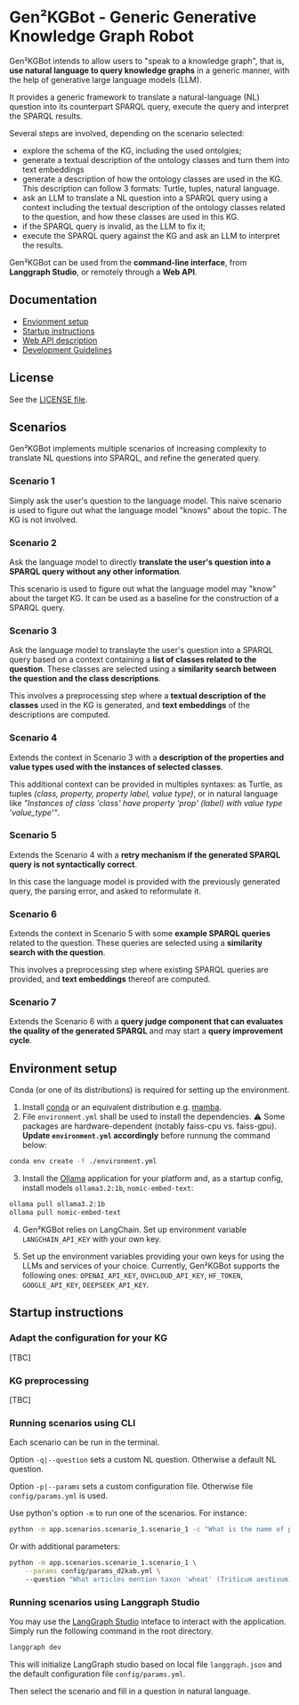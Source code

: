 # Gen²KGBot - Generic Generative Knowledge Graph Robot

Gen²KGBot intends to allow users to "speak to a knowledge graph", that is, **use natural language to query knowledge graphs** in a generic manner, with the help of generative large language models (LLM).

It provides a generic framework to translate a natural-language (NL) question into its counterpart SPARQL query, execute the query and interpret the SPARQL results.

Several steps are involved, depending on the scenario selected:
- explore the schema of the KG, including the used ontolgies;
- generate a textual description of the ontology classes and turn them into text embeddings
- generate a description of how the ontology classes are used in the KG. This description can follow 3 formats: Turtle, tuples, natural language.
- ask an LLM to translate a NL question into a SPARQL query using a context including the textual description of the ontology classes related to the question, and how these classes are used in this KG.
- if the SPARQL query is invalid, as the LLM to fix it;
- execute the SPARQL query against the KG and ask an LLM to interpret the results.

Gen²KGBot can be used from the **command-line interface**, from **Langgraph Studio**, or remotely through a **Web API**.

## Documentation

- [Envionment setup](#environment-setup)
- [Startup instructions](#startup-instructions)
- [Web API description](doc/api-description)
- [Development Guidelines](doc/dev_guidelines.md)

## License

See the [LICENSE file](LICENSE).


## Scenarios

Gen²KGBot implements multiple scenarios of increasing complexity to translate NL questions into SPARQL, and refine the generated query.

### Scenario 1
Simply ask the user's question to the language model. This naive scenario is used to figure out what the language model "knows" about the topic. The KG is not involved.

### Scenario 2
Ask the language model to directly **translate the user's question into a SPARQL query without any other information**.

This scenario is used to figure out what the language model may "know" about the target KG.
It can be used as a baseline for the construction of a SPARQL query.

### Scenario 3
Ask the language model to translayte the user's question into a SPARQL query based on a context containing a **list of classes related to the question**.
These classes are selected using a **similarity search between the question and the class descriptions**.

This involves a preprocessing step where a **textual description of the classes** used in the KG is generated, and **text embeddings** of the descriptions are computed.

### Scenario 4
Extends the context in Scenario 3 with a **description of the properties and value types used with the instances of selected classes**.

This additional context can be provided in multiples syntaxes: as Turtle, as tuples _(class, property, property label, value type)_, 
or in natural language like _"Instances of class 'class' have property 'prop' (label) with value type 'value_type'"_.

### Scenario 5
Extends the Scenario 4 with a **retry mechanism if the generated SPARQL query is not syntactically correct**.

In this case the language model is provided with the previously generated query, the parsing error, and asked to reformulate it.

### Scenario 6
Extends the context in Scenario 5 with some **example SPARQL queries** related to the question.
These queries are selected using a **similarity search with the question**.

This involves a preprocessing step where existing SPARQL queries are provided, and **text embeddings** thereof are computed.

### Scenario 7
Extends the Scenario 6 with a **query judge component that can evaluates the quality of the generated SPARQL** and may start a **query improvement cycle**.



## Environment setup

Conda (or one of its distributions) is required for setting up the environment.

1) Install [conda](https://docs.conda.io/projects/conda/en/latest/user-guide/install/) or an equivalent distribution e.g. [mamba](https://mamba.readthedocs.io/en/latest/installation/mamba-installation.html).
2) File `environment.yml` shall be used to install the dependencies. 
⚠️ Some packages are hardware-dependent (notably faiss-cpu vs. faiss-gpu). 
**Update `environment.yml` accordingly** before runnung the command below:
```sh
conda env create -f ./environment.yml
```

3) Install the [Ollama](https://github.com/ollama/ollama) application for your platform and, as a startup config, install models `ollama3.2:1b`, `nomic-embed-text`:
```sh
ollama pull ollama3.2:1b
ollama pull nomic-embed-text
```

4) Gen²KGBot relies on LangChain. Set up environment variable `LANGCHAIN_API_KEY` with your own key.

5) Set up the environment variables providing your own keys for using the LLMs and services of your choice.
Currently, Gen²KGBot supports the following ones: `OPENAI_API_KEY`, `OVHCLOUD_API_KEY`, `HF_TOKEN`, `GOOGLE_API_KEY`, `DEEPSEEK_API_KEY`.



## Startup instructions

### Adapt the configuration for your KG

[TBC]

### KG preprocessing

[TBC]

### Running scenarios using CLI

Each scenario can be run in the terminal. 

Option `-q|--question` sets a custom NL question. Otherwise a default NL question.

Option `-p|--params` sets a custom configuration file. Otherwise file `config/params.yml` is used.

Use python's option `-m` to run one of the scenarios. For instance:

````bash
python -m app.scenarios.scenario_1.scenario_1 -c "What is the name of proteine X"
````

Or with additional parameters:

````bash
python -m app.scenarios.scenario_1.scenario_1 \
    --params config/params_d2kab.yml \ 
    --question "What articles mention taxon 'wheat' (Triticum aestivum) and trait 'resistance to Leaf rust'?"
````

### Running scenarios using Langgraph Studio

You may use the [LangGraph Studio](https://studio.langchain.com/) inteface to interact with the application. Simply run the following command in the root directory.

````bash
langgraph dev
````
This will initialize LangGraph studio based on local file `langgraph.json` and the default configuration file `config/params.yml`.

Then select the scenario and fill in a question in natural language.
